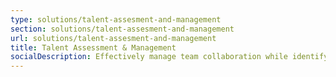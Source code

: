 ```yaml
---
type: solutions/talent-assesment-and-management
section: solutions/talent-assesment-and-management
url: solutions/talent-assesment-and-management
title: Talent Assessment & Management
socialDescription: Effectively manage team collaboration while identifying talent gaps.
---
```

